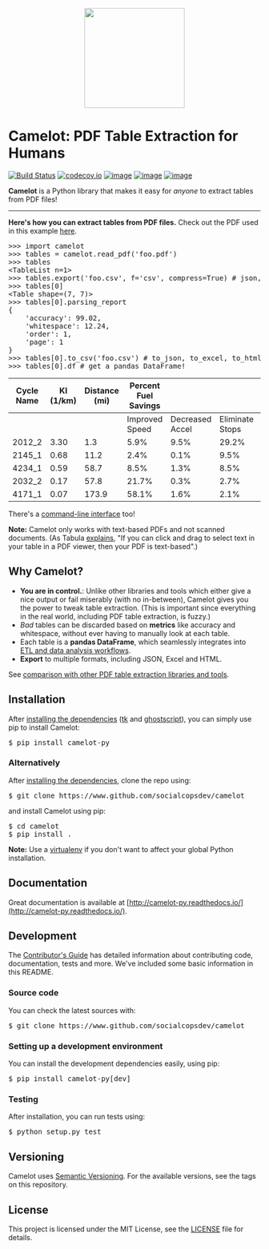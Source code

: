 <p align="center">
   <img src="https://raw.githubusercontent.com/socialcopsdev/camelot/master/docs/_static/camelot.png" width="200">
</p>

# Camelot: PDF Table Extraction for Humans

[![Build Status](https://travis-ci.org/socialcopsdev/camelot.svg?branch=master)](https://travis-ci.org/socialcopsdev/camelot) [![codecov.io](https://codecov.io/github/socialcopsdev/camelot/badge.svg?branch=master&service=github)](https://codecov.io/github/socialcopsdev/camelot?branch=master)
 [![image](https://img.shields.io/pypi/v/camelot-py.svg)](https://pypi.org/project/camelot-py/) [![image](https://img.shields.io/pypi/l/camelot-py.svg)](https://pypi.org/project/camelot-py/) [![image](https://img.shields.io/pypi/pyversions/camelot-py.svg)](https://pypi.org/project/camelot-py/)

**Camelot** is a Python library that makes it easy for *anyone* to extract tables from PDF files!

---

**Here's how you can extract tables from PDF files.** Check out the PDF used in this example [here](https://github.com/socialcopsdev/camelot/blob/master/docs/_static/pdf/foo.pdf).

<pre>
>>> import camelot
>>> tables = camelot.read_pdf('foo.pdf')
>>> tables
&lt;TableList n=1&gt;
>>> tables.export('foo.csv', f='csv', compress=True) # json, excel, html
>>> tables[0]
&lt;Table shape=(7, 7)&gt;
>>> tables[0].parsing_report
{
    'accuracy': 99.02,
    'whitespace': 12.24,
    'order': 1,
    'page': 1
}
>>> tables[0].to_csv('foo.csv') # to_json, to_excel, to_html
>>> tables[0].df # get a pandas DataFrame!
</pre>

| Cycle Name | KI (1/km) | Distance (mi) | Percent Fuel Savings |                 |                 |                |
|------------|-----------|---------------|----------------------|-----------------|-----------------|----------------|
|            |           |               | Improved Speed       | Decreased Accel | Eliminate Stops | Decreased Idle |
| 2012_2     | 3.30      | 1.3           | 5.9%                 | 9.5%            | 29.2%           | 17.4%          |
| 2145_1     | 0.68      | 11.2          | 2.4%                 | 0.1%            | 9.5%            | 2.7%           |
| 4234_1     | 0.59      | 58.7          | 8.5%                 | 1.3%            | 8.5%            | 3.3%           |
| 2032_2     | 0.17      | 57.8          | 21.7%                | 0.3%            | 2.7%            | 1.2%           |
| 4171_1     | 0.07      | 173.9         | 58.1%                | 1.6%            | 2.1%            | 0.5%           |

There's a [command-line interface](https://camelot-py.readthedocs.io/en/latest/user/cli.html) too!

**Note:** Camelot only works with text-based PDFs and not scanned documents. (As Tabula [explains](https://github.com/tabulapdf/tabula#why-tabula), "If you can click and drag to select text in your table in a PDF viewer, then your PDF is text-based".)

## Why Camelot?

- **You are in control.**: Unlike other libraries and tools which either give a nice output or fail miserably (with no in-between), Camelot gives you the power to tweak table extraction. (This is important since everything in the real world, including PDF table extraction, is fuzzy.)
- *Bad* tables can be discarded based on **metrics** like accuracy and whitespace, without ever having to manually look at each table.
- Each table is a **pandas DataFrame**, which seamlessly integrates into [ETL and data analysis workflows](https://gist.github.com/vinayak-mehta/e5949f7c2410a0e12f25d3682dc9e873).
- **Export** to multiple formats, including JSON, Excel and HTML.

See [comparison with other PDF table extraction libraries and tools](https://github.com/socialcopsdev/camelot/wiki/Comparison-with-other-PDF-Table-Extraction-libraries-and-tools).

## Installation

After [installing the dependencies](https://camelot-py.readthedocs.io/en/latest/user/install.html) ([tk](https://packages.ubuntu.com/trusty/python-tk) and [ghostscript](https://www.ghostscript.com/)), you can simply use pip to install Camelot:

<pre>
$ pip install camelot-py
</pre>

### Alternatively

After [installing the dependencies](https://camelot-py.readthedocs.io/en/latest/user/install.html), clone the repo using:

<pre>
$ git clone https://www.github.com/socialcopsdev/camelot
</pre>

and install Camelot using pip:

<pre>
$ cd camelot
$ pip install .
</pre>

**Note:** Use a [virtualenv](https://virtualenv.pypa.io/en/stable/) if you don't want to affect your global Python installation.

## Documentation

Great documentation is available at [http://camelot-py.readthedocs.io/](http://camelot-py.readthedocs.io/).

## Development

The [Contributor's Guide](https://camelot-py.readthedocs.io/en/latest/dev/contributing.html) has detailed information about contributing code, documentation, tests and more. We've included some basic information in this README.

### Source code

You can check the latest sources with:

<pre>
$ git clone https://www.github.com/socialcopsdev/camelot
</pre>

### Setting up a development environment

You can install the development dependencies easily, using pip:

<pre>
$ pip install camelot-py[dev]
</pre>

### Testing

After installation, you can run tests using:

<pre>
$ python setup.py test
</pre>

## Versioning

Camelot uses [Semantic Versioning](https://semver.org/). For the available versions, see the tags on this repository.

## License

This project is licensed under the MIT License, see the [LICENSE](https://github.com/socialcopsdev/camelot/blob/master/LICENSE) file for details.